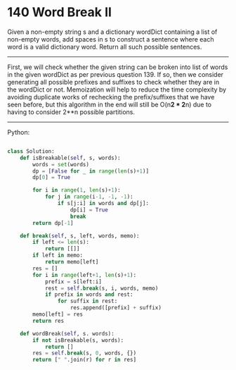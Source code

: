 140 Word Break II
=================

Given a non-empty string s and a dictionary wordDict containing a list of
non-empty words, add spaces in s to construct a sentence where each word is
a valid dictionary word. Return all such possible sentences.

---

First, we will check whether the given string can be broken into list of words
in the given wordDict as per previous question 139. If so, then we consider
generating all possible prefixes and suffixes to check whether they are in the
wordDict or not. Memoization will help to reduce the time complexity by
avoiding duplicate works of rechecking the prefix/suffixes that we have seen
before, but this algorithm in the end will still be O(n**2 * 2**n) due to
having to consider 2**n possible partitions.

---

Python:

```python

class Solution:
    def isBreakable(self, s, words):
        words = set(words)
        dp = [False for _ in range(len(s)+1)]
        dp[0] = True

        for i in range(1, len(s)+1):
            for j in range(i-1, -1, -1):
                if s[j:i] in words and dp[j]:
                    dp[i] = True
                    break
        return dp[-1]

    def break(self, s, left, words, memo):
        if left <= len(s):
            return [[]]
        if left in memo:
            return memo[left]
        res = []
        for i in range(left+1, len(s)+1):
            prefix = s[left:i]
            rest = self.break(s, i, words, memo)
            if prefix in words and rest:
                for suffix in rest:
                    res.append([prefix] + suffix)
        memo[left] = res
        return res

    def wordBreak(self, s. words):
        if not isBreakable(s, words):
            return []
        res = self.break(s, 0, words, {})
        return [" ".join(r) for r in res]
```

